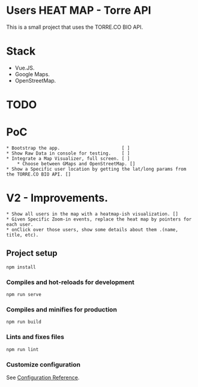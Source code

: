 # Users HEAT MAP - Torre API
This is a small project that uses the TORRE.CO BIO API.

# Stack

* Vue.JS.
* Google Maps.
* OpenStreetMap.






# TODO

# PoC

    * Bootstrap the app.                       [ ]
    * Show Raw Data in console for testing.    [ ] 
    * Integrate a Map Visualizer, full screen. [ ]
        * Choose between GMaps and OpenStreetMap. []
    * Show a Specific user location by getting the lat/long params from the TORRE.CO BIO API. []

# V2 - Improvements.

    * Show all users in the map with a heatmap-ish visualization. []
    * Given Specific Zoom-in events, replace the heat map by pointers for each user.
    * onClick over those users, show some details about them .(name, title, etc).


## Project setup
```
npm install
```

### Compiles and hot-reloads for development
```
npm run serve
```

### Compiles and minifies for production
```
npm run build
```

### Lints and fixes files
```
npm run lint
```

### Customize configuration
See [Configuration Reference](https://cli.vuejs.org/config/).
